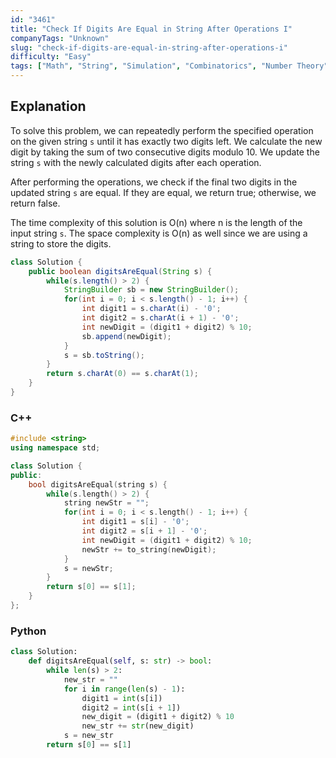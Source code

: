 ```yaml
---
id: "3461"
title: "Check If Digits Are Equal in String After Operations I"
companyTags: "Unknown"
slug: "check-if-digits-are-equal-in-string-after-operations-i"
difficulty: "Easy"
tags: ["Math", "String", "Simulation", "Combinatorics", "Number Theory"]
---
```


## Explanation
To solve this problem, we can repeatedly perform the specified operation on the given string `s` until it has exactly two digits left. We calculate the new digit by taking the sum of two consecutive digits modulo 10. We update the string `s` with the newly calculated digits after each operation.

After performing the operations, we check if the final two digits in the updated string `s` are equal. If they are equal, we return true; otherwise, we return false.

The time complexity of this solution is O(n) where n is the length of the input string `s`. The space complexity is O(n) as well since we are using a string to store the digits.
```java
class Solution {
    public boolean digitsAreEqual(String s) {
        while(s.length() > 2) {
            StringBuilder sb = new StringBuilder();
            for(int i = 0; i < s.length() - 1; i++) {
                int digit1 = s.charAt(i) - '0';
                int digit2 = s.charAt(i + 1) - '0';
                int newDigit = (digit1 + digit2) % 10;
                sb.append(newDigit);
            }
            s = sb.toString();
        }
        return s.charAt(0) == s.charAt(1);
    }
}
```

### C++
```cpp
#include <string>
using namespace std;

class Solution {
public:
    bool digitsAreEqual(string s) {
        while(s.length() > 2) {
            string newStr = "";
            for(int i = 0; i < s.length() - 1; i++) {
                int digit1 = s[i] - '0';
                int digit2 = s[i + 1] - '0';
                int newDigit = (digit1 + digit2) % 10;
                newStr += to_string(newDigit);
            }
            s = newStr;
        }
        return s[0] == s[1];
    }
};
```

### Python
```python
class Solution:
    def digitsAreEqual(self, s: str) -> bool:
        while len(s) > 2:
            new_str = ""
            for i in range(len(s) - 1):
                digit1 = int(s[i])
                digit2 = int(s[i + 1])
                new_digit = (digit1 + digit2) % 10
                new_str += str(new_digit)
            s = new_str
        return s[0] == s[1]
```